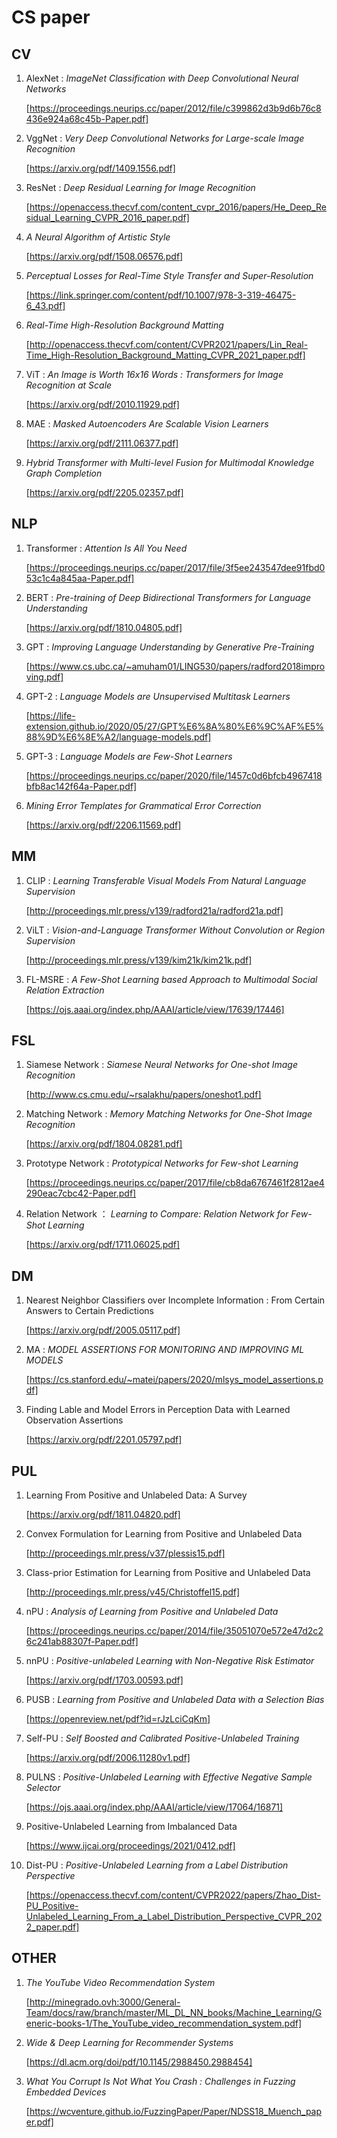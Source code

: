 # CS paper

## CV

1. AlexNet : *ImageNet Classification with Deep Convolutional Neural Networks*

   [https://proceedings.neurips.cc/paper/2012/file/c399862d3b9d6b76c8436e924a68c45b-Paper.pdf]

2. VggNet : *Very Deep Convolutional Networks for Large-scale Image Recognition*

   [https://arxiv.org/pdf/1409.1556.pdf]

3. ResNet : *Deep Residual Learning for Image Recognition*

   [https://openaccess.thecvf.com/content_cvpr_2016/papers/He_Deep_Residual_Learning_CVPR_2016_paper.pdf]

4. *A Neural Algorithm of Artistic Style*

   [https://arxiv.org/pdf/1508.06576.pdf]

5. *Perceptual Losses for Real-Time Style Transfer and Super-Resolution*

   [https://link.springer.com/content/pdf/10.1007/978-3-319-46475-6_43.pdf]

6. *Real-Time High-Resolution Background Matting*

   [http://openaccess.thecvf.com/content/CVPR2021/papers/Lin_Real-Time_High-Resolution_Background_Matting_CVPR_2021_paper.pdf]

7. ViT : *An Image is Worth 16x16 Words : Transformers for Image Recognition at Scale*

   [https://arxiv.org/pdf/2010.11929.pdf]

8. MAE : *Masked Autoencoders Are Scalable Vision Learners*

   [https://arxiv.org/pdf/2111.06377.pdf]
   
8. *Hybrid Transformer with Multi-level Fusion for Multimodal Knowledge Graph Completion*

   [https://arxiv.org/pdf/2205.02357.pdf]

## NLP

1. Transformer : *Attention Is All You Need*

   [https://proceedings.neurips.cc/paper/2017/file/3f5ee243547dee91fbd053c1c4a845aa-Paper.pdf]

2. BERT : *Pre-training of Deep Bidirectional Transformers for Language Understanding*

   [https://arxiv.org/pdf/1810.04805.pdf]

3. GPT : *Improving Language Understanding by Generative Pre-Training*

   [https://www.cs.ubc.ca/~amuham01/LING530/papers/radford2018improving.pdf]
   
3. GPT-2 : *Language Models are Unsupervised Multitask Learners*

   [https://life-extension.github.io/2020/05/27/GPT%E6%8A%80%E6%9C%AF%E5%88%9D%E6%8E%A2/language-models.pdf]
   
3. GPT-3 : *Language Models are Few-Shot Learners*

   [https://proceedings.neurips.cc/paper/2020/file/1457c0d6bfcb4967418bfb8ac142f64a-Paper.pdf]
   
3. *Mining Error Templates for Grammatical Error Correction*

   [https://arxiv.org/pdf/2206.11569.pdf]

## MM

1. CLIP : *Learning Transferable Visual Models From Natural Language Supervision*

   [http://proceedings.mlr.press/v139/radford21a/radford21a.pdf]

2. ViLT : *Vision-and-Language Transformer Without Convolution or Region Supervision*

   [http://proceedings.mlr.press/v139/kim21k/kim21k.pdf]

3. FL-MSRE : *A Few-Shot Learning based Approach to Multimodal Social Relation Extraction*

   [https://ojs.aaai.org/index.php/AAAI/article/view/17639/17446]

## FSL

1. Siamese Network : *Siamese Neural Networks for One-shot Image Recognition*

   [http://www.cs.cmu.edu/~rsalakhu/papers/oneshot1.pdf]

2. Matching Network : *Memory Matching Networks for One-Shot Image Recognition*

   [https://arxiv.org/pdf/1804.08281.pdf]

3. Prototype Network : *Prototypical Networks for Few-shot Learning*

   [https://proceedings.neurips.cc/paper/2017/file/cb8da6767461f2812ae4290eac7cbc42-Paper.pdf]

4. Relation Network ： *Learning to Compare: Relation Network for Few-Shot Learning*

   [https://arxiv.org/pdf/1711.06025.pdf]

## DM

1. Nearest Neighbor Classifiers over Incomplete Information : From Certain Answers to Certain Predictions

   [https://arxiv.org/pdf/2005.05117.pdf]

2. MA : *MODEL ASSERTIONS FOR MONITORING AND IMPROVING ML MODELS*

   [https://cs.stanford.edu/~matei/papers/2020/mlsys_model_assertions.pdf]

3. Finding Lable and Model Errors in Perception Data with Learned Observation Assertions

   [https://arxiv.org/pdf/2201.05797.pdf]

## PUL

1. Learning From Positive and Unlabeled Data: A Survey

   [https://arxiv.org/pdf/1811.04820.pdf]

1. Convex Formulation for Learning from Positive and Unlabeled Data

   [http://proceedings.mlr.press/v37/plessis15.pdf]

1. Class-prior Estimation for Learning from Positive and Unlabeled Data

   [http://proceedings.mlr.press/v45/Christoffel15.pdf]

2. nPU : *Analysis of Learning from Positive and Unlabeled Data*

   [https://proceedings.neurips.cc/paper/2014/file/35051070e572e47d2c26c241ab88307f-Paper.pdf]

2. nnPU : *Positive-unlabeled Learning with Non-Negative Risk Estimator*

   [https://arxiv.org/pdf/1703.00593.pdf]

3. PUSB : *Learning from Positive and Unlabeled Data with a Selection Bias*

   [https://openreview.net/pdf?id=rJzLciCqKm]

4. Self-PU : *Self Boosted and Calibrated Positive-Unlabeled Training*

   [https://arxiv.org/pdf/2006.11280v1.pdf]

5. PULNS : *Positive-Unlabeled Learning with Effective Negative Sample Selector*

   [https://ojs.aaai.org/index.php/AAAI/article/view/17064/16871]

6. Positive-Unlabeled Learning from Imbalanced Data

   [https://www.ijcai.org/proceedings/2021/0412.pdf]

7. Dist-PU : *Positive-Unlabeled Learning from a Label Distribution Perspective*

   [https://openaccess.thecvf.com/content/CVPR2022/papers/Zhao_Dist-PU_Positive-Unlabeled_Learning_From_a_Label_Distribution_Perspective_CVPR_2022_paper.pdf]

## OTHER

1. *The YouTube Video Recommendation System*

   [http://minegrado.ovh:3000/General-Team/docs/raw/branch/master/ML_DL_NN_books/Machine_Learning/Generic-books-1/The_YouTube_video_recommendation_system.pdf]

2. *Wide & Deep Learning for Recommender Systems*

   [https://dl.acm.org/doi/pdf/10.1145/2988450.2988454]

3. *What You Corrupt Is Not What You Crash : Challenges in Fuzzing Embedded Devices*

   [https://wcventure.github.io/FuzzingPaper/Paper/NDSS18_Muench_paper.pdf]
